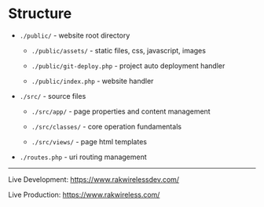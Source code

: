 # Structure

* `./public/` - website root directory

  * `./public/assets/` - static files, css, javascript, images

  * `./public/git-deploy.php` - project auto deployment handler

  * `./public/index.php` - website handler

* `./src/` - source files

  * `./src/app/` - page properties and content management

  * `./src/classes/` - core operation fundamentals

  * `./src/views/` - page html templates

* `./routes.php` - uri routing management

---

Live Development: https://www.rakwirelessdev.com/

Live Production: https://www.rakwireless.com/